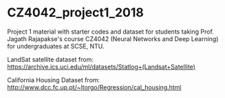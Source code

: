 # CZ4042_project1_2018
Project 1 material with starter codes and dataset for students taking Prof. Jagath Rajapakse's course CZ4042 (Neural Networks and Deep Learning) for undergraduates at SCSE, NTU. 

LandSat satellite dataset from: https://archive.ics.uci.edu/ml/datasets/Statlog+(Landsat+Satellite)

California Housing Dataset from: http://www.dcc.fc.up.pt/~ltorgo/Regression/cal_housing.html

